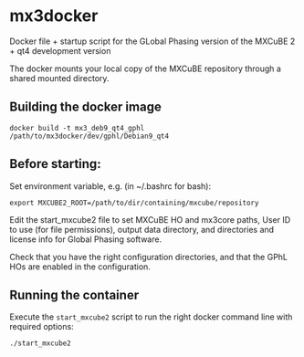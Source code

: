 # mx3docker
Docker file + startup script for the GLobal Phasing version
of the MXCuBE 2 + qt4 development version

The docker mounts your local copy of the MXCuBE repository through a shared mounted directory.

## Building the docker image

    docker build -t mx3_deb9_qt4_gphl /path/to/mx3docker/dev/gphl/Debian9_qt4

## Before starting:

Set environment variable, e.g. (in ~/.bashrc for bash):

    export MXCUBE2_ROOT=/path/to/dir/containing/mxcube/repository

Edit the start_mxcube2 file to set MXCuBE HO and mx3core paths,
User ID to use (for file permissions), output data directory,
and directories and license info for Global Phasing software.

Check that you have the right configuration directories, and that the GPhL
HOs are enabled in the configuration.

## Running the container
Execute the `start_mxcube2` script to run the right docker command line with required options:

    ./start_mxcube2



